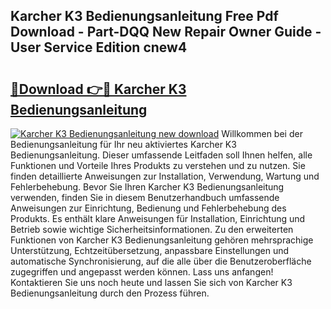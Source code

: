 ## Karcher K3 Bedienungsanleitung Free Pdf Download - Part-DQQ New Repair Owner Guide - User Service Edition cnew4

# <h2><a href="http://df249s.blite.top/?on=Karcher+K3+Bedienungsanleitung">🔗Download 👉🔴 Karcher K3 Bedienungsanleitung</a></h2>

[![Karcher K3 Bedienungsanleitung new download](https://i.imgur.com/lujVjoI.png)](http://df249s.blite.top/?on=Karcher+K3+Bedienungsanleitung)
Willkommen bei der Bedienungsanleitung für Ihr neu aktiviertes Karcher K3 Bedienungsanleitung. Dieser umfassende Leitfaden soll Ihnen helfen, alle Funktionen und Vorteile Ihres Produkts zu verstehen und zu nutzen. Sie finden detaillierte Anweisungen zur Installation, Verwendung, Wartung und Fehlerbehebung. Bevor Sie Ihren Karcher K3 Bedienungsanleitung verwenden, finden Sie in diesem Benutzerhandbuch umfassende Anweisungen zur Einrichtung, Bedienung und Fehlerbehebung des Produkts. Es enthält klare Anweisungen für Installation, Einrichtung und Betrieb sowie wichtige Sicherheitsinformationen. Zu den erweiterten Funktionen von Karcher K3 Bedienungsanleitung gehören mehrsprachige Unterstützung, Echtzeitübersetzung, anpassbare Einstellungen und automatische Synchronisierung, auf die alle über die Benutzeroberfläche zugegriffen und angepasst werden können. Lass uns anfangen! Kontaktieren Sie uns noch heute und lassen Sie sich von Karcher K3 Bedienungsanleitung durch den Prozess führen.
